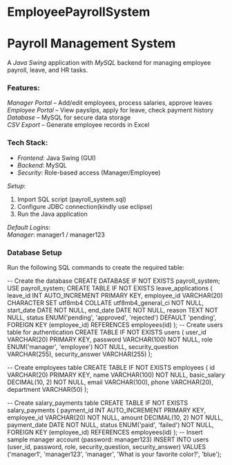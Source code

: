 # EmployeePayrollSystem
# Payroll Management System  

A *Java Swing* application with *MySQL* backend for managing employee payroll, leave, and HR tasks.  

### Features:  
 *Manager Portal* – Add/edit employees, process salaries, approve leaves  
 *Employee Portal* – View payslips, apply for leave, check payment history  
 *Database* – MySQL for secure data storage  
 *CSV Export* – Generate employee records in Excel  

### Tech Stack:  
- *Frontend*: Java Swing (GUI)  
- *Backend*: MySQL  
- *Security*: Role-based access (Manager/Employee)  

*Setup*:  
1. Import SQL script (payroll_system.sql)  
2. Configure JDBC connection(kindly use eclipse)  
3. Run the Java application  

*Default Logins*:  
 *Manager*: manager1 / manager123  
 ### Database Setup

Run the following SQL commands to create the required table: 
 
-- Create the database
CREATE DATABASE IF NOT EXISTS payroll_system;
USE payroll_system;
CREATE TABLE IF NOT EXISTS leave_applications (
    leave_id INT AUTO_INCREMENT PRIMARY KEY,
    employee_id VARCHAR(20) CHARACTER SET utf8mb4 COLLATE utf8mb4_general_ci NOT NULL,
    start_date DATE NOT NULL,
    end_date DATE NOT NULL,
    reason TEXT NOT NULL,
    status ENUM('pending', 'approved', 'rejected') DEFAULT 'pending',
    FOREIGN KEY (employee_id) REFERENCES employees(id)
);
-- Create users table for authentication
CREATE TABLE IF NOT EXISTS users (
    user_id VARCHAR(20) PRIMARY KEY,
    password VARCHAR(100) NOT NULL,
    role ENUM('manager', 'employee') NOT NULL,
    security_question VARCHAR(255),
    security_answer VARCHAR(255)
);

-- Create employees table
CREATE TABLE IF NOT EXISTS employees (
    id VARCHAR(20) PRIMARY KEY,
    name VARCHAR(100) NOT NULL,
    basic_salary DECIMAL(10, 2) NOT NULL,
    email VARCHAR(100),
    phone VARCHAR(20),
    department VARCHAR(50)
);

-- Create salary_payments table
CREATE TABLE IF NOT EXISTS salary_payments (
    payment_id INT AUTO_INCREMENT PRIMARY KEY,
    employee_id VARCHAR(20) NOT NULL,
    amount DECIMAL(10, 2) NOT NULL,
    payment_date DATE NOT NULL,
    status ENUM('paid', 'failed') NOT NULL,
    FOREIGN KEY (employee_id) REFERENCES employees(id)
);
-- Insert sample manager account (password: manager123)
INSERT INTO users (user_id, password, role, security_question, security_answer)
VALUES ('manager1', 'manager123', 'manager', 'What is your favorite color?', 'blue');
